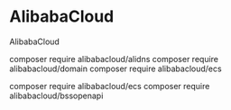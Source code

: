 # AlibabaCloud
AlibabaCloud

composer require alibabacloud/alidns
composer require alibabacloud/domain
composer require alibabacloud/ecs


composer require alibabacloud/ecs 
composer require alibabacloud/bssopenapi
